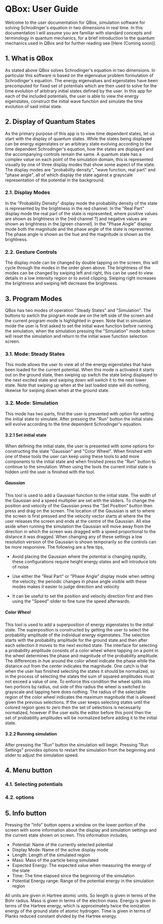 # QBox: User Guide
Welcome to the user documentation for QBox, simulation software for
solving Schrodinger's equation in two dimensions in real time. In this
documentation I will assume you are familiar with standard concepts and
terminology in quantum mechanics, for a brief introduction to the quantum
mechanics used in QBox and for further reading see [Here (Coming soon)].

## 1. What is QBox
As stated above QBox solves Schrodinger's equation in two dimensions.
In particular this software is based on the eigenvalue problem formulation
of Schrodinger's equation. The energy eigenvalues and eigenstates have
been precomputed for fixed set of potentials which are then used to solve
for the time evolution of arbitrary initial states defined by the user.
In this app for each of the included potentials, the user is able to view
the energy eigenstates, construct the initial wave function and simulate
the time evolution of said initial state.

## 2. Display of Quantum States
As the primary purpose of this app is to view time dependent states, let
us start with the display of quantum states. While the states being
displayed can be energy eigenstates or an arbitrary state evolving
according to the time dependent Schrodinger's equation, how the states are
displayed and the accompanying controls remain the same. A quantum state
has a complex value on each point of the simulation domain, this is
represented visually by one of three display modes that show some aspect
of the state. The display modes are "probability density", "wave function,
real part" and "phase angle", all of which display the state against a
grayscale representation of the potential in the background.

### 2.1. Display Modes
In the "Probability Density" display mode the probability density of
the state is represented by the brightness in the red channel. In the
"Real Part" display mode the real part of the state is represented,
where positive values are shown as brightness in the [red channel ?] and
negative values are shown as brightness in the [green channel]. In the
"Phase Angle" display mode both the magnitude and the phase angle of the
state is represented. The phase angle is shown as the hue and the
magnitude is shown as the brightness.

### 2.2. Gesture Controls
The display mode can be changed by double tapping on the screen, this
will cycle through the modes in the order given above. The brightness of
the modes can be changed by swiping left and right, this can be used to
view details in a low intensity region or to avoid clipping. Swiping
right increases the brightness and swiping left decrease the brightness. 

## 3. Program Modes
QBox has two modes of operation "Steady States" and "Simulation". The
buttons to switch the program mode are on the left side of the screen
and the current program mode is highlighted in green. Note that in
simulation mode the user is first asked to set the initial wave function
before running the simulation, when the simulation pressing the "Simulation"
mode button will reset the simulation and return to the initial wave
function selection screen.

### 3.1. Mode: Steady States
This mode allows the user to view all of the energy eigenstates that have
been loaded for the current potential. When this mode is activated it
starts out on the ground state, then swiping up switch the state being
displayed to the next excited state and swiping down will switch it to the
next lower state. Note that swiping up when at the last loaded state will
do nothing, likewise for swiping down when at the ground state.

### 3.2. Mode: Simulation
This mode has two parts, first the user is presented with option for setting
the initial state to simulate. After pressing the "Run" button the initial
state will evolve according to the time dependent Schrodinger's equation.

#### 3.2.1 Set initial state
When defining the initial state, the user is presented with some options
for constructing the state "Gaussian" and "Color Wheel". When finished
with one of these tools the user can keep using these tools to add more
components to the initial state and when finished press the "Run" button
to continue to the simulation. When using the tools the current initial
state is hidden until the user is finished with the tool.

##### Gaussian
This tool is used to add a Gaussian function to the initial state. The
width of the Gaussian and a speed multiplier are set with the sliders. To
change the position and velocity of the Gaussian press the "Set Position"
button then press and drag on the screen. The location of the Gaussian is
set to where the screen is first pressed and the velocity vector starts
at where the the user releases the screen and ends at the centre of the
Gaussian. All else aside when running the simulation the Gaussian will
move away from the direction in which the screen was dragged with a speed
proportional to the distance it was dragged. When changing any of these
settings a low resolution version of the Gaussian is shown temporarily so
the controls can be more responsive. The following are a few tips,

- Avoid placing the Gaussian where the potential is changing rapidly, these
  configurations require height energy states and will introduce lots of noise

- Use either the "Real Part" or "Phase Angle" display mode when setting
  the velocity, the periodic changes in phase angle visible with these
  modes makes it easier to judge direction and velocity

- It can be useful to set the position and velocity direction first and
  then using the "Speed" slider to fine tune the speed afterwards.

##### Color Wheel
This tool is used to add a superposition of energy eigenstates to the
initial state. The superposition is constructed by getting the user to
select the probability amplitude of the individual energy eigenstates.
The selection starts with the probability amplitude for the ground state
and then after each selection it moves to the next excited state. The
interface for selecting a probability amplitude consists of a color wheel
where tapping on a point in the wheel determines the phase and magnitude
of the probability amplitude. The differences in hue around the color
wheel indicate the phase while the distance out from the center indicates
the magnitude. One catch is that when the user has finished selecting the
states it should be normalized, so in the process of selecting the states
the sum of squared amplitudes must not exceed a value of one. To enforce
this condition the wheel splits into two portions by radius, out side of
this radius the wheel is switched to grayscale and tapping here does
nothing. The radius of the selectable region of the color wheel indicates
the maximum magnitude that is allowed given the previous selections. If
the user keeps selecting states until the colored region goes to zero
then the set of selections is necessarily normalized, however if the user
exits the editor before this point then the set of probability amplitudes
will be normalized before adding it to the initial state.

#### 3.2.2 Running simulation
After pressing the "Run" button the simulation will begin. Pressing
"Run Settings" provides options to restart the simulation from the
beginning and slider to adjust the simulation speed.

## 4. Menu button
### 4.1. Selecting potentials
### 4.2. options

## 5. Info button
Pressing the "Info" button opens a window on the lower portion of the
screen with some information about the display and simulation settings
and the current state shown on screen. This information includes,

- Potential: Name of the currently selected potential
- Display Mode: Name of the active display mode
- Length: Length of the simulated region
- Mass: Mass of the particle being simulated
- Expected Energy: The expected value when measuring the energy of the state
- Time: The time elapsed since the beginning of the simulation
- Potential Energy range: Range of the potential energy in the simulation region

All units are given in Hartree atomic units. So length is given in terms
of the Bohr radius. Mass is given in terms of the electron mass. Energy
is given in terms of the Hartree energy, which is approximately twice the
ionization energy of the ground state of atomic hydrogen. Time is given
in terms of Planks reduced constant divided by the Hartree energy.
